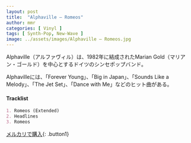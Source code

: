 ```yaml
---
layout: post
title:  "Alphaville – Romeos"
author: mmr
categories: [ Vinyl ]
tags: [ Synth-Pop, New-Wave ]
image: ../assets/images/Alphaville – Romeos.jpg
---
```


Alphaville（アルファヴィル）は、1982年に結成されたMarian Gold（マリアン・ゴールド）を中心とするドイツのシンセポップバンド。

Alphavilleには、「Forever Young」、「Big in Japan」、「Sounds Like a Melody」、「The Jet Set」、「Dance with Me」などのヒット曲がある。

#### Tracklist
```md
1. Romeos (Extended)
2. Headlines
3. Romeos
```

[メルカリで購入](https://jp.mercari.com/item/m19927021735){: .button1}

